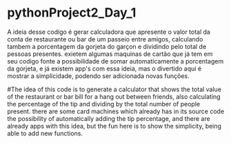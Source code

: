 # pythonProject2_Day_1 

A ideia desse codigo é gerar calculadora que apresente o valor total da conta de restaurante ou bar de um passeio entre amigos,
calculando tambem a porcentagem da gorjeta do garçon e dividindo pelo total de pessoas presentes. exietem algumas maquinas de cartão
que já tem em seu codigo fonte a possibilidade de somar automaticamente a porcentagem da gorjeta, e já existem app's com essa ideia,
mas o divertido aqui é mostrar a simplicidade, podendo ser adicionada novas funções.

#The idea of this code is to generate a calculator that shows the total value of the restaurant or bar bill for a hang out between friends,
also calculating the percentage of the tip and dividing by the total number of people present. there are some card machines
which already has in its source code the possibility of automatically adding the tip percentage, and there are already apps with this idea,
but the fun here is to show the simplicity, being able to add new functions.
